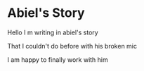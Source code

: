 # Abiel's Story


Hello I m writing in abiel's story

That I couldn't do before with his broken mic

I am happy to finally work with him